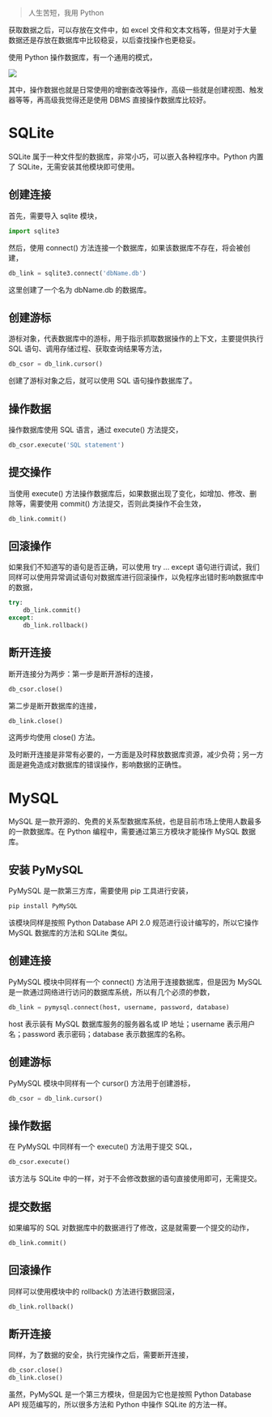 > 人生苦短，我用 Python

获取数据之后，可以存放在文件中，如 excel 文件和文本文档等，但是对于大量数据还是存放在数据库中比较稳妥，以后查找操作也更稳妥。

使用 Python 操作数据库，有一个通用的模式，

![](https://dioimgstore.oss-cn-beijing.aliyuncs.com/images/%E6%95%B0%E6%8D%AE%E5%BA%93%E5%9F%BA%E6%9C%AC%E6%93%8D%E4%BD%9C%E6%AD%A5%E9%AA%A4.png)

其中，操作数据也就是日常使用的增删查改等操作，高级一些就是创建视图、触发器等等，再高级我觉得还是使用 DBMS 直接操作数据库比较好。

# SQLite

SQLite 属于一种文件型的数据库，非常小巧，可以嵌入各种程序中。Python 内置了 SQLite，无需安装其他模块即可使用。

## 创建连接

首先，需要导入 sqlite 模块，

``` python
import sqlite3
```

然后，使用 connect() 方法连接一个数据库，如果该数据库不存在，将会被创建，

``` python
db_link = sqlite3.connect('dbName.db')
```

这里创建了一个名为 dbName.db 的数据库。

## 创建游标

游标对象，代表数据库中的游标，用于指示抓取数据操作的上下文，主要提供执行 SQL 语句、调用存储过程、获取查询结果等方法，

``` python
db_csor = db_link.cursor()
```

创建了游标对象之后，就可以使用 SQL 语句操作数据库了。

## 操作数据

操作数据库使用 SQL 语言，通过 execute() 方法提交，

``` python
db_csor.execute('SQL statement')
```

## 提交操作

当使用 execute() 方法操作数据库后，如果数据出现了变化，如增加、修改、删除等，需要使用 commit() 方法提交，否则此类操作不会生效，

``` python
db_link.commit()
```

## 回滚操作

如果我们不知道写的语句是否正确，可以使用 try ... except 语句进行调试，我们同样可以使用异常调试语句对数据库进行回滚操作，以免程序出错时影响数据库中的数据，

``` python
try:
    db_link.commit()
except:
    db_link.rollback()
```

## 断开连接

断开连接分为两步：第一步是断开游标的连接，

``` python
db_csor.close()
```

第二步是断开数据库的连接，

``` python
db_link.close()
```

这两步均使用 close() 方法。

及时断开连接是非常有必要的，一方面是及时释放数据库资源，减少负荷；另一方面是避免造成对数据库的错误操作，影响数据的正确性。

# MySQL

MySQL 是一款开源的、免费的关系型数据库系统，也是目前市场上使用人数最多的一款数据库。在 Python 编程中，需要通过第三方模块才能操作 MySQL 数据库。

## 安装 PyMySQL

PyMySQL 是一款第三方库，需要使用 pip 工具进行安装，

``` python
pip install PyMySQL
```

该模块同样是按照 Python Database API 2.0 规范进行设计编写的，所以它操作 MySQL 数据库的方法和 SQLite 类似。

## 创建连接

PyMySQL 模块中同样有一个 connect() 方法用于连接数据库，但是因为 MySQL 是一款通过网络进行访问的数据库系统，所以有几个必须的参数，

``` python
db_link = pymysql.connect(host, username, password, database)
```

host 表示装有 MySQL 数据库服务的服务器名或 IP 地址；username 表示用户名；password 表示密码；database 表示数据库的名称。

## 创建游标

PyMySQL 模块中同样有一个 cursor() 方法用于创建游标，

``` python
db_csor = db_link.cursor()
```

## 操作数据

在 PyMySQL 中同样有一个 execute() 方法用于提交 SQL，

``` python
db_csor.execute()
```

该方法与 SQLite 中的一样，对于不会修改数据的语句直接使用即可，无需提交。

## 提交数据

如果编写的 SQL 对数据库中的数据进行了修改，这是就需要一个提交的动作，

``` python
db_link.commit()
```

## 回滚操作

同样可以使用模块中的 rollback() 方法进行数据回滚，

``` python
db_link.rollback()
```

## 断开连接

同样，为了数据的安全，执行完操作之后，需要断开连接，

``` python
db_csor.close()
db_link.close()
```

虽然，PyMySQL 是一个第三方模块，但是因为它也是按照 Python Database API 规范编写的，所以很多方法和 Python 中操作 SQLite 的方法一样。